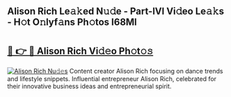 ## Alison Rich Le𝚊𝚔ed N𝚞𝚍e - Part-lVl Vi𝚍eo Le𝚊𝚔s - H𝚘t O𝚗lyf𝚊ns Ph𝚘tos I68Ml

# <h2><a href="http://hf08hgi.feru.top/?c=Alison+Rich">🔗 👉 🔴 Alison Rich Vi𝚍𝚎o Ph𝚘t𝚘𝚜</a></h2>

[![Alison Rich Nu𝚍𝚎s](https://i.imgur.com/0TWrTi3.gif)](http://hf08hgi.feru.top/?c=Alison+Rich)
Content creator Alison Rich focusing on dance trends and lifestyle snippets. Influential entrepreneur Alison Rich, celebrated for their innovative business ideas and entrepreneurial spirit. 
